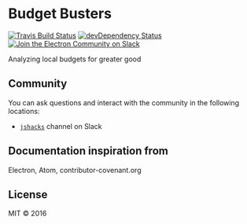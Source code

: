 # Budget Busters

[![Travis Build Status](https://travis-ci.org/jshacks/challenge-budget-busters?branch=master)](https://travis-ci.org/jshacks/challenge-budget-busters)
[![devDependency Status](https://david-dm.org/jshacks/challenge-budget-busters/dev-status.svg)](https://david-dm.org/jshacks/challenge-budget-busters?type=dev)
[![Join the Electron Community on Slack](http://159.203.166.178/badge.svg)](http://159.203.166.178)

Analyzing local budgets for greater good

## Community

You can ask questions and interact with the community in the following
locations:
- [`jshacks`](http://159.203.166.178) channel on Slack

## Documentation inspiration from
Electron, Atom, contributor-covenant.org

## License

MIT © 2016
